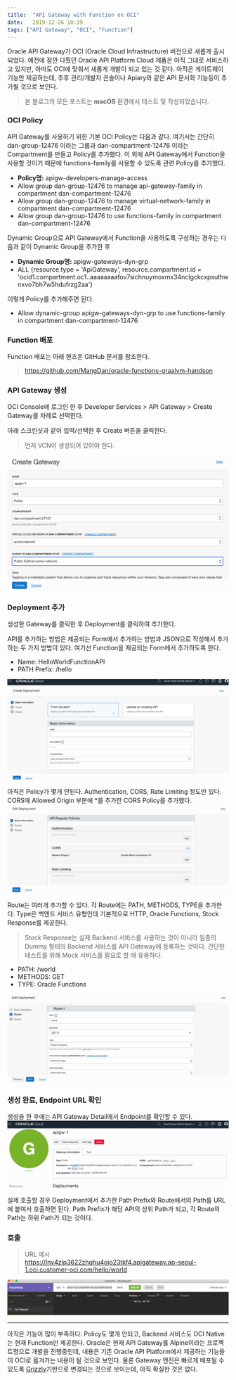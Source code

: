 ```yaml
---
title:  "API Gateway with Function on OCI"
date:   2019-12-26 10:39
tags: ["API Gateway", "OCI", "Function"]
---
```


Oracle API Gateway가 OCI (Oracle Cloud Infrastructure) 버전으로 새롭게 출시되었다. 예전에 잠깐 다뤘던 Oracle API Platform Cloud 제품은 아직 그대로 서비스하고 있지만, 아마도 OCI에 맞춰서 새롭게 개발이 되고 있는 것 같다. 아직은 게이트웨이 기능만 제공하는데, 추후 관리/개발자 콘솔이나 Apiary와 같은 API 문서화 기능등이 추가될 것으로 보인다.

> 본 블로그의 모든 포스트는 **macOS** 환경에서 테스트 및 작성되었습니다.  

### OCI Policy
API Gateway를 사용하기 위한 기본 OCI Policy는 다음과 같다. 여기서는 간단히 dan-group-12476 이라는 그룹과 dan-compartment-12476 이라는 Compartment를 만들고 Policy를 추가했다. 이 외에 API Gateway에서 Function을 사용할 것이기 때문에 functions-family를 사용할 수 있도록 관련 Policy를 추가했다.

* **Policy명:** apigw-developers-manage-access  
* Allow group dan-group-12476 to manage api-gateway-family in compartment dan-compartment-12476  
* Allow group dan-group-12476 to manage virtual-network-family in compartment dan-compartment-12476  
* Allow group dan-group-12476 to use functions-family in compartment dan-compartment-12476

Dynamic Group으로 API Gateway에서 Function을 사용하도록 구성하는 경우는 다음과 같이 Dynamic Group을 추가한 후
* **Dynamic Group명:** apigw-gateways-dyn-grp  
* ALL {resource.type = 'ApiGateway', resource.compartment.id = 'ocid1.compartment.oc1..aaaaaaaafov7sichnuymoxmx34nclgckcxpsuthwnxvo7bh7w5hdufrzg2aa'}  

이렇게 Policy를 추가해주면 된다.
* Allow dynamic-group apigw-gateways-dyn-grp to use functions-family in compartment dan-compartment-12476

### Function 배포
Function 배포는 아래 핸즈온 GitHub 문서를 참조한다.
> https://github.com/MangDan/oracle-functions-graalvm-handson

### API Gateway 생성
OCI Console에 로그인 한 후 Developer Services > API Gateway > Create Gateway를 차례로 선택한다.

아래 스크린샷과 같이 입력/선택한 후 Create 버튼을 클릭한다.
> 먼저 VCN이 생성되어 있어야 한다.

![](../assets/images/oci-apigw-create.png)

### Deployment 추가
생성한 Gateway를 클릭한 후 Deployment를 클릭하여 추가한다.

API를 추가하는 방법은 제공되는 Form에서 추가하는 방법과 JSON으로 작성해서 추가하는 두 가지 방법이 있다. 여기선 Function을 제공되는 Form에서 추가하도록 한다.

* Name: HelloWorldFunctionAPI  
* PATH Prefix: /hello

![](../assets/images/oci-apigw-deployment-1.png)

아직은 Policy가 몇개 안된다. Authentication, CORS, Rate Limiting 정도만 있다. CORS에 Allowed Origin 부분에 *를 추가한 CORS Policy를 추가했다.  
![](../assets/images/oci-apigw-deployment-create.png)

Route는 여러개 추가할 수 있다. 각 Route에는 PATH, METHODS, TYPE을 추가한다. Type은 백엔드 서비스 유형인데 기본적으로 HTTP, Oracle Functions, Stock Response를 제공한다.

> Stock Response는 실제 Backend 서비스를 사용하는 것이 아니라 일종의 Dummy 형태의 Backend 서비스를 API Gateway에 등록하는 것이다. 간단한 테스트를 위해 Mock 서비스를 필요로 할 때 유용하다.

* PATH: /world  
* METHODS: GET  
* TYPE: Oracle Functions

![](../assets/images/oci-apigw-deployment-2.png)

### 생성 완료, Endpoint URL 확인
생성을 한 후에는 API Gateway Detail에서 Endpoint를 확인할 수 있다.  
![](../assets/images/oci-apigw-complete.png)

실제 호출할 경우 Deployment에서 추가한 Path Prefix와 Route에서의 Path를 URL에 붙여서 호출하면 된다.
Path Prefix가 해당 API의 상위 Path가 되고, 각 Route의 Path는 하위 Path가 되는 것이다.

### 호출
> URL 예시  
> https://lnv4zip3622zhqhu4ojo23tkf4.apigateway.ap-seoul-1.oci.customer-oci.com/hello/world

![](../assets/images/oci-apigw-invoke.png)

***

아직은 기능이 많이 부족하다. Policy도 몇개 안되고, Backend 서비스도 OCI Native는 현재 Function만 제공한다. Oracle은 현재 API Gateway를 Alpine이라는 프로젝트명으로 개발을 진행중인데, 내용은 기존 Oracle API Platform에서 제공하는 기능들이 OCI로 옮겨가는 내용이 될 것으로 보인다. 물론 Gateway 엔진은 빠르게 배포될 수 있도록 [Grizzly](https://javaee.github.io/grizzly/)기반으로 변경되는 것으로 보이는데, 아직 확실한 것은 없다.